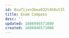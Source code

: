 ```yaml
---
id: 8su7ijvn3bea932t4h8st3l
title: Exam Compass
desc: ''
updated: 1686946571080
created: 1686946571080
---
```

